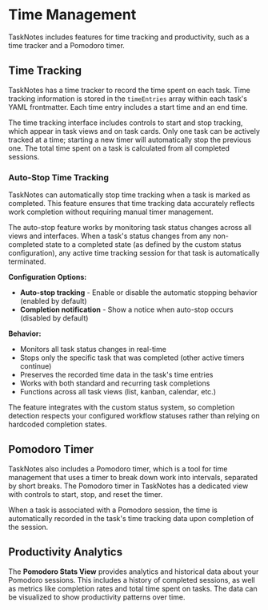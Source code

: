 # Time Management

TaskNotes includes features for time tracking and productivity, such as a time tracker and a Pomodoro timer.

## Time Tracking

TaskNotes has a time tracker to record the time spent on each task. Time tracking information is stored in the `timeEntries` array within each task's YAML frontmatter. Each time entry includes a start time and an end time.

The time tracking interface includes controls to start and stop tracking, which appear in task views and on task cards. Only one task can be actively tracked at a time; starting a new timer will automatically stop the previous one. The total time spent on a task is calculated from all completed sessions.

### Auto-Stop Time Tracking

TaskNotes can automatically stop time tracking when a task is marked as completed. This feature ensures that time tracking data accurately reflects work completion without requiring manual timer management.

The auto-stop feature works by monitoring task status changes across all views and interfaces. When a task's status changes from any non-completed state to a completed state (as defined by the custom status configuration), any active time tracking session for that task is automatically terminated.

**Configuration Options:**

- **Auto-stop tracking** - Enable or disable the automatic stopping behavior (enabled by default)
- **Completion notification** - Show a notice when auto-stop occurs (disabled by default)

**Behavior:**

- Monitors all task status changes in real-time
- Stops only the specific task that was completed (other active timers continue)
- Preserves the recorded time data in the task's time entries
- Works with both standard and recurring task completions
- Functions across all task views (list, kanban, calendar, etc.)

The feature integrates with the custom status system, so completion detection respects your configured workflow statuses rather than relying on hardcoded completion states.

## Pomodoro Timer

TaskNotes also includes a Pomodoro timer, which is a tool for time management that uses a timer to break down work into intervals, separated by short breaks. The Pomodoro timer in TaskNotes has a dedicated view with controls to start, stop, and reset the timer.

When a task is associated with a Pomodoro session, the time is automatically recorded in the task's time tracking data upon completion of the session.

## Productivity Analytics

The **Pomodoro Stats View** provides analytics and historical data about your Pomodoro sessions. This includes a history of completed sessions, as well as metrics like completion rates and total time spent on tasks. The data can be visualized to show productivity patterns over time.
